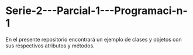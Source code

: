 # Serie-2---Parcial-1---Programaci-n-1
En el presente repositorio encontrará un ejemplo de clases y objetos con sus respectivos atributos y métodos. 
